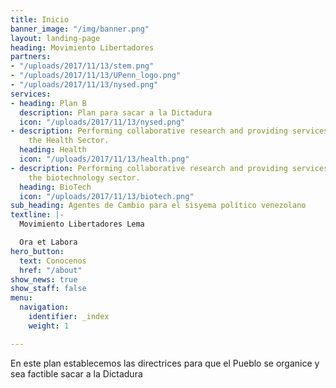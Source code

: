 ```yaml
---
title: Inicio
banner_image: "/img/banner.png"
layout: landing-page
heading: Movimiento Libertadores
partners:
- "/uploads/2017/11/13/stem.png"
- "/uploads/2017/11/13/UPenn_logo.png"
- "/uploads/2017/11/13/nysed.png"
services:
- heading: Plan B
  description: Plan para sacar a la Dictadura
  icon: "/uploads/2017/11/13/nysed.png"
- description: Performing collaborative research and providing services to support
    the Health Sector.
  heading: Health
  icon: "/uploads/2017/11/13/health.png"
- description: Performing collaborative research and providing services to support
    the biotechnology sector.
  heading: BioTech
  icon: "/uploads/2017/11/13/biotech.png"
sub_heading: Agentes de Cambio para el sisyema político venezolano
textline: |-
  Movimiento Libertadores Lema

  Ora et Labora
hero_button:
  text: Conocenos
  href: "/about"
show_news: true
show_staff: false
menu:
  navigation:
    identifier: _index
    weight: 1

---
```

En este plan establecemos las directrices para que el Pueblo se organice y sea factible sacar a la Dictadura